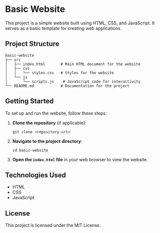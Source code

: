 # Basic Website

This project is a simple website built using HTML, CSS, and JavaScript. It serves as a basic template for creating web applications.

## Project Structure

```
basic-website
├── src
│   ├── index.html       # Main HTML document for the website
│   ├── css
│   │   └── styles.css   # Styles for the website
│   └── js
│       └── scripts.js    # JavaScript code for interactivity
└── README.md            # Documentation for the project
```

## Getting Started

To set up and run the website, follow these steps:

1. **Clone the repository** (if applicable):
   ```
   git clone <repository-url>
   ```

2. **Navigate to the project directory**:
   ```
   cd basic-website
   ```

3. **Open the `index.html` file** in your web browser to view the website.

## Technologies Used

- HTML
- CSS
- JavaScript

## License

This project is licensed under the MIT License.